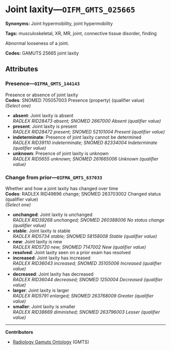 # Joint laxity—`OIFM_GMTS_025665`

**Synonyms:** Joint hypermobility, joint hypermobility

**Tags:** musculoskeletal, XR, MR, joint, connective tissue disorder, finding

Abnormal looseness of a joint.

**Codes:** GAMUTS 25665 joint laxity

## Attributes

### Presence—`OIFMA_GMTS_144143`

Presence or absence of joint laxity  
**Codes**: SNOMED 705057003 Presence (property) (qualifier value)  
*(Select one)*

- **absent**: Joint laxity is absent  
_RADLEX RID28473 absent; SNOMED 2667000 Absent (qualifier value)_
- **present**: Joint laxity is present  
_RADLEX RID28472 present; SNOMED 52101004 Present (qualifier value)_
- **indeterminate**: Presence of joint laxity cannot be determined  
_RADLEX RID39110 indeterminate; SNOMED 82334004 Indeterminate (qualifier value)_
- **unknown**: Presence of joint laxity is unknown  
_RADLEX RID5655 unknown; SNOMED 261665006 Unknown (qualifier value)_

### Change from prior—`OIFMA_GMTS_637033`

Whether and how a joint laxity has changed over time  
**Codes**: RADLEX RID49896 change; SNOMED 263703002 Changed status (qualifier value)  
*(Select one)*

- **unchanged**: Joint laxity is unchanged  
_RADLEX RID39268 unchanged; SNOMED 260388006 No status change (qualifier value)_
- **stable**: Joint laxity is stable  
_RADLEX RID5734 stable; SNOMED 58158008 Stable (qualifier value)_
- **new**: Joint laxity is new  
_RADLEX RID5720 new; SNOMED 7147002 New (qualifier value)_
- **resolved**: Joint laxity seen on a prior exam has resolved  
- **increased**: Joint laxity has increased  
_RADLEX RID36043 increased; SNOMED 35105006 Increased (qualifier value)_
- **decreased**: Joint laxity has decreased  
_RADLEX RID36044 decreased; SNOMED 1250004 Decreased (qualifier value)_
- **larger**: Joint laxity is larger  
_RADLEX RID5791 enlarged; SNOMED 263768009 Greater (qualifier value)_
- **smaller**: Joint laxity is smaller  
_RADLEX RID38669 diminished; SNOMED 263796003 Lesser (qualifier value)_

---

**Contributors**

- [Radiology Gamuts Ontology](https://gamuts.net/) (GMTS)